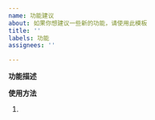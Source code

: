```yaml
---
name: 功能建议
about: 如果你想建议一些新的功能，请使用此模板
title: ''
labels: 功能
assignees: ''

---
```


<strong>功能描述</strong>
<!-- 在下方的空行描述你想要的功能 -->


<!-- 在上方的空行描述你想要的功能 -->

<strong>使用方法</strong>
<!-- 在下方的空行描述你想这个功能如何运作，如服务端启动时这个功能要怎么工作，或是执行某个命令时这个功能要怎么运作 -->
1. 
<!-- 在上方的空行描述你想这个功能如何运作 -->
